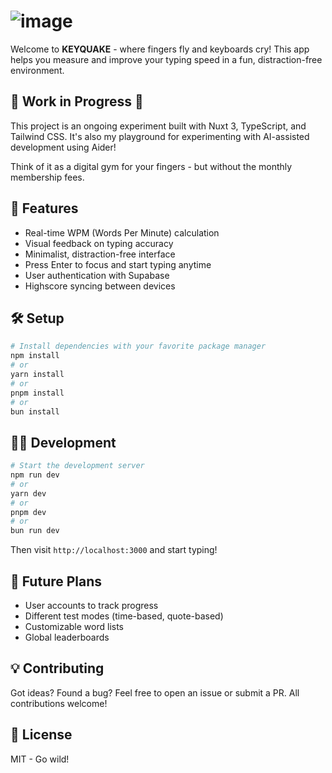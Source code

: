 # ![image](https://github.com/user-attachments/assets/c23d728f-3ce9-49a2-b083-2bf377248261)


Welcome to **KEYQUAKE** - where fingers fly and keyboards cry! This app helps you measure and improve your typing speed in a fun, distraction-free environment.

## 🚧 Work in Progress 🚧

This project is an ongoing experiment built with Nuxt 3, TypeScript, and Tailwind CSS. It's also my playground for experimenting with AI-assisted development using Aider!

Think of it as a digital gym for your fingers - but without the monthly membership fees.

## 🚀 Features

- Real-time WPM (Words Per Minute) calculation
- Visual feedback on typing accuracy
- Minimalist, distraction-free interface
- Press Enter to focus and start typing anytime
- User authentication with Supabase
- Highscore syncing between devices

## 🛠️ Setup

```bash
# Install dependencies with your favorite package manager
npm install
# or
yarn install
# or
pnpm install
# or
bun install
```

## 🏃‍♂️ Development

```bash
# Start the development server
npm run dev
# or
yarn dev
# or
pnpm dev
# or
bun run dev
```

Then visit `http://localhost:3000` and start typing!

## 🔮 Future Plans

- User accounts to track progress
- Different test modes (time-based, quote-based)
- Customizable word lists
- Global leaderboards

## 💡 Contributing

Got ideas? Found a bug? Feel free to open an issue or submit a PR. All contributions welcome!

## 📝 License

MIT - Go wild!
